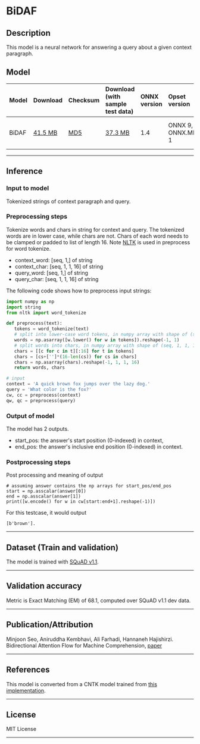 # BiDAF

 ## Description
This model is a neural network for answering a query about a given context paragraph.

 ## Model

 |Model        |Download  |Checksum|Download (with sample test data)|ONNX version|Opset version|Accuracy |
|-------------|:--------------|:--------------|:--------------|:--------------|:--------------|:--------------|
|BiDAF  |[41.5 MB](bidaf-9.onnx) | [MD5](bidaf-md5-9.txt) |[37.3 MB](bidaf-9.tar.gz)|1.4 |ONNX 9, ONNX.ML 1 |EM of 68.1 in SQuAD v1.1 |

 <hr>

 ## Inference

 ### Input to model
 Tokenized strings of context paragraph and query.

 ### Preprocessing steps
 Tokenize words and chars in string for context and query. The tokenized words are in lower case, while chars are not. Chars of each word needs to be clamped or padded to list of length 16. Note [NLTK](https://www.nltk.org/install.html) is used in preprocess for word tokenize.

* context_word: [seq, 1,] of string
* context_char: [seq, 1, 1, 16] of string
* query_word: [seq, 1,] of string
* query_char: [seq, 1, 1, 16] of string

 The following code shows how to preprocess input strings:

 ```python
import numpy as np
import string
from nltk import word_tokenize

def preprocess(text):
    tokens = word_tokenize(text)
    # split into lower-case word tokens, in numpy array with shape of (seq, 1)
    words = np.asarray([w.lower() for w in tokens]).reshape(-1, 1)
    # split words into chars, in numpy array with shape of (seq, 1, 1, 16)
    chars = [[c for c in t][:16] for t in tokens]
    chars = [cs+['']*(16-len(cs)) for cs in chars]
    chars = np.asarray(chars).reshape(-1, 1, 1, 16)
    return words, chars

# input
context = 'A quick brown fox jumps over the lazy dog.'
query = 'What color is the fox?'
cw, cc = preprocess(context)
qw, qc = preprocess(query)
```

 ### Output of model
The model has 2 outputs.

* start_pos: the answer's start position (0-indexed) in context,
* end_pos: the answer's inclusive end position (0-indexed) in context.

 ### Postprocessing steps
Post processing and meaning of output
```
# assuming answer contains the np arrays for start_pos/end_pos
start = np.asscalar(answer[0])
end = np.asscalar(answer[1])
print([w.encode() for w in cw[start:end+1].reshape(-1)])
```

For this testcase, it would output
```
[b'brown'].
```
<hr>

 ## Dataset (Train and validation)
The model is trained with [SQuAD v1.1](https://rajpurkar.github.io/SQuAD-explorer/explore/1.1/dev/).
<hr>

 ## Validation accuracy
Metric is Exact Matching (EM) of 68.1, computed over SQuAD v1.1 dev data.
<hr>

 ## Publication/Attribution
Minjoon Seo, Aniruddha Kembhavi, Ali Farhadi, Hannaneh Hajishirzi. Bidirectional Attention Flow for Machine Comprehension, [paper](https://arxiv.org/abs/1611.01603)

 <hr>

 ## References
This model is converted from a CNTK model trained from [this implementation](https://github.com/microsoft/CNTK/tree/nikosk/bidaf/Examples/Text/BidirectionalAttentionFlow/squad).
<hr>

 ## License
MIT License
<hr>
